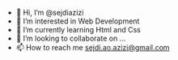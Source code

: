 - 👋 Hi, I’m @sejdiazizi
- 👀 I’m interested in Web Development
- 🌱 I’m currently learning Html and Css
- 💞️ I’m looking to collaborate on ...
- 📫 How to reach me sejdi.ao.azizi@gmail.com

<!---
sejdiazizi/sejdiazizi is a ✨ special ✨ repository because its `README.md` (this file) appears on your GitHub profile.
You can click the Preview link to take a look at your changes.
--->

